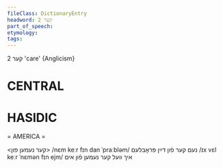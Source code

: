 ```yaml
---
fileClass: DictionaryEntry
headword: קער 2
part_of_speech: 
etymology: 
tags: 
---
```

קער 2
'care'
{Anglicism}

CENTRAL
========

HASIDIC
=======
= AMERICA = 

<קער נעמען פון>
/nɛm keːr fɪn dan ˈpraːbləm/ נעם קער פֿון דײַן פּראָבלעם
/ɪx vɛl keːr ˈnɛmən fɪn ejm/ איך וועל קער נעמען פֿון אים